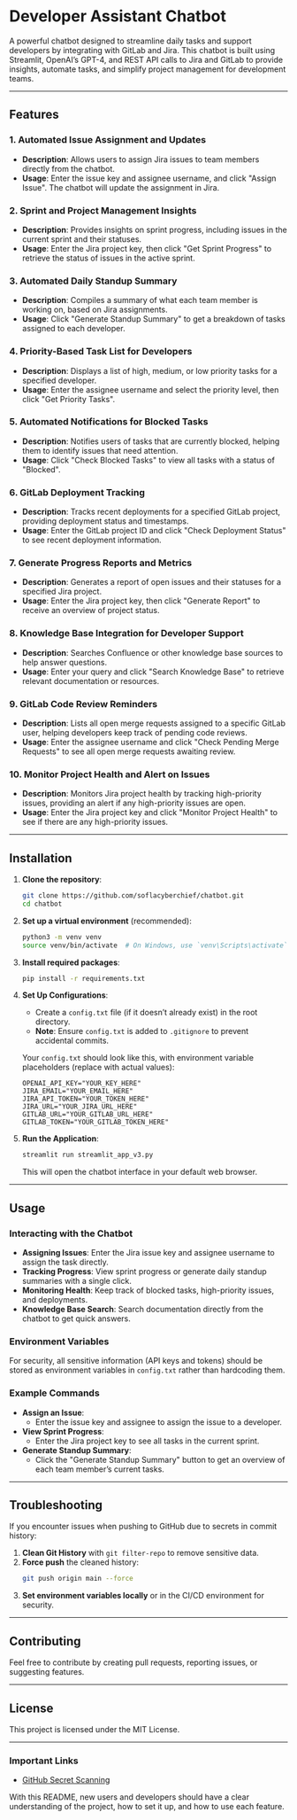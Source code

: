 
# Developer Assistant Chatbot

A powerful chatbot designed to streamline daily tasks and support developers by integrating with GitLab and Jira. This chatbot is built using Streamlit, OpenAI’s GPT-4, and REST API calls to Jira and GitLab to provide insights, automate tasks, and simplify project management for development teams.

---

## Features

### 1. **Automated Issue Assignment and Updates**
   - **Description**: Allows users to assign Jira issues to team members directly from the chatbot.
   - **Usage**: Enter the issue key and assignee username, and click "Assign Issue". The chatbot will update the assignment in Jira.

### 2. **Sprint and Project Management Insights**
   - **Description**: Provides insights on sprint progress, including issues in the current sprint and their statuses.
   - **Usage**: Enter the Jira project key, then click "Get Sprint Progress" to retrieve the status of issues in the active sprint.

### 3. **Automated Daily Standup Summary**
   - **Description**: Compiles a summary of what each team member is working on, based on Jira assignments.
   - **Usage**: Click "Generate Standup Summary" to get a breakdown of tasks assigned to each developer.

### 4. **Priority-Based Task List for Developers**
   - **Description**: Displays a list of high, medium, or low priority tasks for a specified developer.
   - **Usage**: Enter the assignee username and select the priority level, then click "Get Priority Tasks".

### 5. **Automated Notifications for Blocked Tasks**
   - **Description**: Notifies users of tasks that are currently blocked, helping them to identify issues that need attention.
   - **Usage**: Click "Check Blocked Tasks" to view all tasks with a status of "Blocked".

### 6. **GitLab Deployment Tracking**
   - **Description**: Tracks recent deployments for a specified GitLab project, providing deployment status and timestamps.
   - **Usage**: Enter the GitLab project ID and click "Check Deployment Status" to see recent deployment information.

### 7. **Generate Progress Reports and Metrics**
   - **Description**: Generates a report of open issues and their statuses for a specified Jira project.
   - **Usage**: Enter the Jira project key, then click "Generate Report" to receive an overview of project status.

### 8. **Knowledge Base Integration for Developer Support**
   - **Description**: Searches Confluence or other knowledge base sources to help answer questions.
   - **Usage**: Enter your query and click "Search Knowledge Base" to retrieve relevant documentation or resources.

### 9. **GitLab Code Review Reminders**
   - **Description**: Lists all open merge requests assigned to a specific GitLab user, helping developers keep track of pending code reviews.
   - **Usage**: Enter the assignee username and click "Check Pending Merge Requests" to see all open merge requests awaiting review.

### 10. **Monitor Project Health and Alert on Issues**
   - **Description**: Monitors Jira project health by tracking high-priority issues, providing an alert if any high-priority issues are open.
   - **Usage**: Enter the Jira project key and click "Monitor Project Health" to see if there are any high-priority issues.

---

## Installation

1. **Clone the repository**:
   ```bash
   git clone https://github.com/soflacyberchief/chatbot.git
   cd chatbot
   ```

2. **Set up a virtual environment** (recommended):
   ```bash
   python3 -m venv venv
   source venv/bin/activate  # On Windows, use `venv\Scripts\activate`
   ```

3. **Install required packages**:
   ```bash
   pip install -r requirements.txt
   ```

4. **Set Up Configurations**:
   - Create a `config.txt` file (if it doesn’t already exist) in the root directory.
   - **Note**: Ensure `config.txt` is added to `.gitignore` to prevent accidental commits.

   Your `config.txt` should look like this, with environment variable placeholders (replace with actual values):
   ```plaintext
   OPENAI_API_KEY="YOUR_KEY_HERE"
   JIRA_EMAIL="YOUR_EMAIL_HERE"
   JIRA_API_TOKEN="YOUR_TOKEN_HERE"
   JIRA_URL="YOUR_JIRA_URL_HERE"
   GITLAB_URL="YOUR_GITLAB_URL_HERE"
   GITLAB_TOKEN="YOUR_GITLAB_TOKEN_HERE"
   ```

5. **Run the Application**:
   ```bash
   streamlit run streamlit_app_v3.py
   ```

   This will open the chatbot interface in your default web browser.

---

## Usage

### Interacting with the Chatbot

- **Assigning Issues**: Enter the Jira issue key and assignee username to assign the task directly.
- **Tracking Progress**: View sprint progress or generate daily standup summaries with a single click.
- **Monitoring Health**: Keep track of blocked tasks, high-priority issues, and deployments.
- **Knowledge Base Search**: Search documentation directly from the chatbot to get quick answers.

### Environment Variables

For security, all sensitive information (API keys and tokens) should be stored as environment variables in `config.txt` rather than hardcoding them.

### Example Commands

- **Assign an Issue**:
  - Enter the issue key and assignee to assign the issue to a developer.
- **View Sprint Progress**:
  - Enter the Jira project key to see all tasks in the current sprint.
- **Generate Standup Summary**:
  - Click the "Generate Standup Summary" button to get an overview of each team member’s current tasks.

---

## Troubleshooting

If you encounter issues when pushing to GitHub due to secrets in commit history:
1. **Clean Git History** with `git filter-repo` to remove sensitive data.
2. **Force push** the cleaned history:
   ```bash
   git push origin main --force
   ```
3. **Set environment variables locally** or in the CI/CD environment for security.

---

## Contributing

Feel free to contribute by creating pull requests, reporting issues, or suggesting features.

---

## License

This project is licensed under the MIT License.

---

### Important Links
- [GitHub Secret Scanning](https://docs.github.com/code-security/secret-scanning/working-with-secret-scanning-and-push-protection/working-with-push-protection-from-the-command-line#resolving-a-blocked-push)

With this README, new users and developers should have a clear understanding of the project, how to set it up, and how to use each feature.
